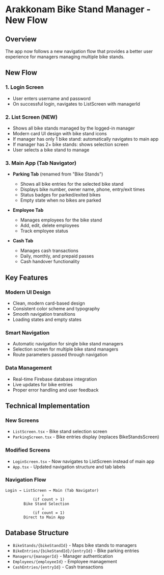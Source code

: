 # Arakkonam Bike Stand Manager - New Flow

## Overview
The app now follows a new navigation flow that provides a better user experience for managers managing multiple bike stands.

## New Flow

### 1. Login Screen
- User enters username and password
- On successful login, navigates to ListScreen with managerId

### 2. List Screen (NEW)
- Shows all bike stands managed by the logged-in manager
- Modern card UI design with bike stand icons
- If manager has only 1 bike stand: automatically navigates to main app
- If manager has 2+ bike stands: shows selection screen
- User selects a bike stand to manage

### 3. Main App (Tab Navigator)
- **Parking Tab** (renamed from "Bike Stands")
  - Shows all bike entries for the selected bike stand
  - Displays bike number, owner name, phone, entry/exit times
  - Status badges for parked/exited bikes
  - Empty state when no bikes are parked

- **Employee Tab**
  - Manages employees for the bike stand
  - Add, edit, delete employees
  - Track employee status

- **Cash Tab**
  - Manages cash transactions
  - Daily, monthly, and prepaid passes
  - Cash handover functionality

## Key Features

### Modern UI Design
- Clean, modern card-based design
- Consistent color scheme and typography
- Smooth navigation transitions
- Loading states and empty states

### Smart Navigation
- Automatic navigation for single bike stand managers
- Selection screen for multiple bike stand managers
- Route parameters passed through navigation

### Data Management
- Real-time Firebase database integration
- Live updates for bike entries
- Proper error handling and user feedback

## Technical Implementation

### New Screens
- `ListScreen.tsx` - Bike stand selection screen
- `ParkingScreen.tsx` - Bike entries display (replaces BikeStandsScreen)

### Modified Screens
- `LoginScreen.tsx` - Now navigates to ListScreen instead of main app
- `App.tsx` - Updated navigation structure and tab labels

### Navigation Flow
```
Login → ListScreen → Main (Tab Navigator)
                ↓
            (if count > 1)
        Bike Stand Selection
                ↓
            (if count = 1)
        Direct to Main App
```

## Database Structure
- `BikeStands/{bikeStandId}` - Maps bike stands to managers
- `BikeEntries/{bikeStandId}/{entryId}` - Bike parking entries
- `Managers/{managerId}` - Manager authentication
- `Employees/{employeeId}` - Employee management
- `CashEntries/{entryId}` - Cash transactions 